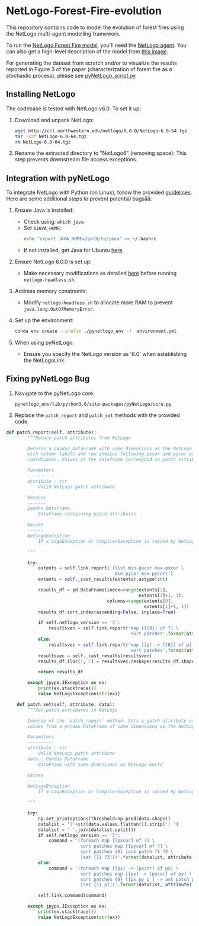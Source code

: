 # NetLogo-Forest-Fire-evolution

This repository contains code to model the evolution of forest fires using the NetLogo multi-agent modelling framework.

To run the [NetLogo Forest Fire model](netlogo_models/forest_fire_evolution.nlogo), you'll need the [NetLogo agent](http://ccl.northwestern.edu/netlogo/models/community/Agent-Based%20Model). You can also get a high-level description of the model from [this image](fire_evolution_dynamics_explained.PNG).

For generating the dataset from scratch and/or to visualize the results reported in Figure 3 of the paper (characterization of forest fire as a stochastic process), please see [pyNetLogo_script.py](pyNetLogo_script.py)

## Installing NetLogo

The codebase is tested with NetLogo v6.0. To set it up:

1. Download and unpack NetLogo:
    ```bash
    wget http://ccl.northwestern.edu/netlogo/6.0.0/NetLogo-6.0-64.tgz
    tar -xzf NetLogo-6.0-64.tgz
    rm NetLogo-6.0-64.tgz
    ```

2. Rename the extracted directory to "NetLogo6" (removing space):
   This step prevents downstream file access exceptions.

## Integration with pyNetLogo

To integrate NetLogo with Python (on Linux), follow the provided [guidelines](https://pynetlogo.readthedocs.io/en/latest/install.html). Here are some additional steps to prevent potential bugsåå:

1. Ensure Java is installed:
    - Check using: `which java`
    - Set `$JAVA_HOME`: 
        ```bash
        echo "export JAVA_HOME=/path/to/java" >> ~/.bashrc
        ```
    - If not installed, get Java for Ubuntu [here](https://ubuntu.com/tutorials/install-jre#2-installing-openjdk-jre).

2. Ensure NetLogo 6.0.0 is set up:
    - Make necessary modifications as detailed [here](https://github.com/NetLogo/NetLogo/issues/1361) before running `netlogo-headless.sh`.

3. Address memory constraints:
    - Modify `netlogo-headless.sh` to allocate more RAM to prevent `java.lang.OutOfMemoryError`.

4. Set up the environment:
    ```bash
    conda env create --prefix ./pynetlogo_env -f  environment.yml
    ```

5. When using pyNetLogo:
    - Ensure you specify the NetLogo version as '6.0' when establishing the NetLogoLink.

## Fixing pyNetLogo Bug

1. Navigate to the pyNetLogo core:
    ```
    pynetlogo_env/lib/python3.6/site-packages/pyNetLogo/core.py
    ```

2. Replace the `patch_report` and `patch_set` methods with the provided code. 

```python
def patch_report(self, attribute):
        """Return patch attributes from NetLogo

        Returns a pandas DataFrame with same dimensions as the NetLogo world,
        with column labels and row indices following pxcor and pycor patch
        coordinates. Values of the dataframe correspond to patch attributes.

        Parameters
        ----------
        attribute : str
            Valid NetLogo patch attribute

        Returns
        -------
        pandas DataFrame
            DataFrame containing patch attributes

        Raises
        ------
        NetLogoException
            If a LogoException or CompilerException is raised by NetLogo

        """

        try:
            extents = self.link.report('(list min-pxcor max-pxcor \
                                         min-pycor max-pycor)')
            extents = self._cast_results(extents).astype(int)

            results_df = pd.DataFrame(index=range(extents[2],
                                                  extents[3]+1, 1),
                                      columns=range(extents[0],
                                                    extents[1]+1, 1))
            results_df.sort_index(ascending=False, inplace=True)

            if self.netlogo_version == '5':
                resultsvec = self.link.report('map [[{0}] of ?] \
                                               sort patches'.format(attribute))
            else:
                resultsvec = self.link.report('map [[p] -> [{0}] of p] \
                                               sort patches'.format(attribute))    
            resultsvec = self._cast_results(resultsvec)
            results_df.iloc[:, :] = resultsvec.reshape(results_df.shape)

            return results_df

        except jpype.JException as ex:
            print(ex.stacktrace())
            raise NetLogoException(str(ex))

    def patch_set(self, attribute, data):
        """Set patch attributes in NetLogo

        Inverse of the `patch_report` method. Sets a patch attribute using
        values from a pandas DataFrame of same dimensions as the NetLogo world.

        Parameters
        ----------
        attribute : str
            Valid NetLogo patch attribute
        data : Pandas DataFrame
            DataFrame with same dimensions as NetLogo world

        Raises
        ------
        NetLogoException
            If a LogoException or CompilerException is raised by NetLogo

        """

        try:
            np.set_printoptions(threshold=np.prod(data.shape))
            datalist = '['+str(data.values.flatten()).strip('[ ')
            datalist = ' '.join(datalist.split())
            if self.netlogo_version == '5':
                command = '(foreach map [[pxcor] of ?] \
                            sort patches map [[pycor] of ?] \
                            sort patches {0} [ask patch ?1 ?2 \
                            [set {1} ?3]])'.format(datalist, attribute)
            else:
                command = '(foreach map [[px] -> [pxcor] of px] \
                            sort patches map [[py] -> [pycor] of py] \
                            sort patches {0} [[px py p ] -> ask patch px py \
                            [set {1} p]])'.format(datalist, attribute)

            self.link.command(command)

        except jpype.JException as ex:
            print(ex.stacktrace())
            raise NetLogoException(str(ex))
```